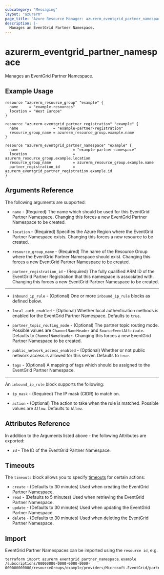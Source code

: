 ```yaml
---
subcategory: "Messaging"
layout: "azurerm"
page_title: "Azure Resource Manager: azurerm_eventgrid_partner_namespace"
description: |-
  Manages an EventGrid Partner Namespace.
---
```


# azurerm_eventgrid_partner_namespace

Manages an EventGrid Partner Namespace.

## Example Usage

```hcl
resource "azurerm_resource_group" "example" {
  name     = "example-resources"
  location = "West Europe"
}

resource "azurerm_eventgrid_partner_registration" "example" {
  name                = "example-partner-registration"
  resource_group_name = azurerm_resource_group.example.name
}

resource "azurerm_eventgrid_partner_namespace" "example" {
  name                         = "example-partner-namespace"
  location                     = azurerm_resource_group.example.location
  resource_group_name          = azurerm_resource_group.example.name
  partner_registration_id      = azurerm_eventgrid_partner_registration.example.id
}
```

## Arguments Reference

The following arguments are supported:

* `name` - (Required) The name which should be used for this EventGrid Partner Namespace. Changing this forces a new EventGrid Partner Namespace to be created.

* `location` - (Required) Specifies the Azure Region where the EventGrid Partner Namespace exists. Changing this forces a new resource to be created.

* `resource_group_name` - (Required) The name of the Resource Group where the EventGrid Partner Namespace should exist. Changing this forces a new EventGrid Partner Namespace to be created.

* `partner_registration_id` - (Required) The fully qualified ARM ID of the EventGrid Partner Registration that this namespace is associated with. Changing this forces a new EventGrid Partner Namespace to be created.

---

* `inbound_ip_rule` - (Optional) One or more `inbound_ip_rule` blocks as defined below.

* `local_auth_enabled` - (Optional) Whether local authentication methods is enabled for the EventGrid Partner Namespace. Defaults to `true`.

* `partner_topic_routing_mode` - (Optional) The partner topic routing mode. Possible values are `ChannelNameHeader` and `SourceEventAttribute`. Defaults to `ChannelNameHeader`. Changing this forces a new EventGrid Partner Namespace to be created.

* `public_network_access_enabled` - (Optional) Whether or not public network access is allowed for this server. Defaults to `true`.

* `tags` - (Optional) A mapping of tags which should be assigned to the EventGrid Partner Namespace.

---

An `inbound_ip_rule` block supports the following:

* `ip_mask` - (Required) The IP mask (CIDR) to match on.

* `action` - (Optional) The action to take when the rule is matched. Possible values are `Allow`. Defaults to `Allow`.

## Attributes Reference

In addition to the Arguments listed above - the following Attributes are exported:

* `id` - The ID of the EventGrid Partner Namespace.

## Timeouts

The `timeouts` block allows you to specify [timeouts](https://www.terraform.io/language/resources/syntax#operation-timeouts) for certain actions:

* `create` - (Defaults to 30 minutes) Used when creating the EventGrid Partner Namespace.
* `read` - (Defaults to 5 minutes) Used when retrieving the EventGrid Partner Namespace.
* `update` - (Defaults to 30 minutes) Used when updating the EventGrid Partner Namespace.
* `delete` - (Defaults to 30 minutes) Used when deleting the EventGrid Partner Namespace.

## Import

EventGrid Partner Namespaces can be imported using the `resource id`, e.g.

```shell
terraform import azurerm_eventgrid_partner_namespace.example /subscriptions/00000000-0000-0000-0000-000000000000/resourceGroups/example/providers/Microsoft.EventGrid/partnerNamespaces/example
```

